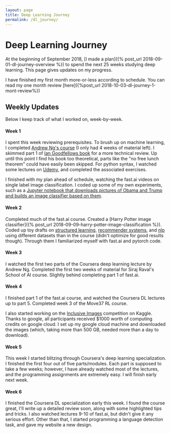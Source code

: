 ```yaml
---
layout: page
title: Deep Learning Journey
permalink: /dl_journey/
---
```


# Deep Learning Journey

At the beginning of September 2018, [I made a plan]({% post_url 2018-09-01-dl-journey-overview %}) to spend the next 25 weeks studying deep learning. This page gives updates on my progress.

I have finished my first month more-or-less according to schedule. You can read my one month review [here]({%post_url 2018-10-03-dl-journey-1-mont-review%})

## Weekly Updates

Below I keep track of what I worked on, week-by-week.

#### Week 1
I spent this week reviewing prerequisites. To brush up on machine learning, I completed [Andrew Ng's course](https://www.coursera.org/learn/machine-learning) (I only had 4 weeks of material left). I skimmed part 1 of [Ian Goodfellows book](http://www.deeplearningbook.org/) for a more technical review. Up until this point I find his book too theoretical, parts like the "no free lunch theorem" could have easily been skipped. For python syntax, I watched some lectures on [Udemy](https://www.udemy.com/python-for-data-science-and-machine-learning-bootcamp/), and completed the associated exercises.

I finished with my plan ahead of schedule, watching the fast.ai videos on single label image classification. I coded up some of my own experiments, such as a [Jupyter notebook that downloads pictures of Obama and Trump and builds an image classifier based on them](https://github.com/kk1694/fastai_projects1/blob/master/Obama_Trump_Classification.ipynb).

#### Week 2

Completed much of the fast.ai course. Created a [Harry Potter image classifier]({% post_url 2018-09-09-harry-potter-image-classification %}). Coded up toy drafts on [structured learning](https://github.com/kk1694/fastai_projects1/blob/master/predict_future_sales.ipynb), [recommender systems](https://github.com/kk1694/fastai_projects1/blob/master/joke_recommendations.ipynb), and [nlp](https://github.com/kk1694/fastai_projects1/blob/master/joke_prediction.ipynb) using different datasets than in the course (didn't optimize for good results though). Through them I familiarized myself with fast.ai and pytorch code.

#### Week 3

I watched the first two parts of the Coursera deep learning lecture by Andrew Ng. Completed the first two weeks of material for Siraj Raval's School of AI course. Slightly behind completing part 1 of fast.ai.

#### Week 4

I finished part 1 of the fast.ai course, and watched the Coursera DL lectures up to part 5. Completed week 3 of the Move37 RL course.

I also started working on the [Inclusive Images](https://www.kaggle.com/c/inclusive-images-challenge) competition on Kaggle. Thanks to google, all participants received $1000 worth of computing credits on google cloud. I set up my google cloud machine and downloaded the images (which, taking more than 500 GB, needed more than a day to download).

#### Week 5

This week I started blitzing through Coursera's deep learning specialization. I finished the first four out of five parts/modules. Each part is supposed to take a few weeks; however, I have already watched most of the lectures, and the programming assignments are extremely easy. I will finish early next week. 

#### Week 6

I finished the Coursera DL specialization early this week. I found the course great, I'll write up a detailed review soon, along with some highlighted tips and tricks. I also watched lectures 9-10 of fast.ai, but didn't give it any serious effort. Other than that, I started programming a language detection task, and gave my website a new design.
